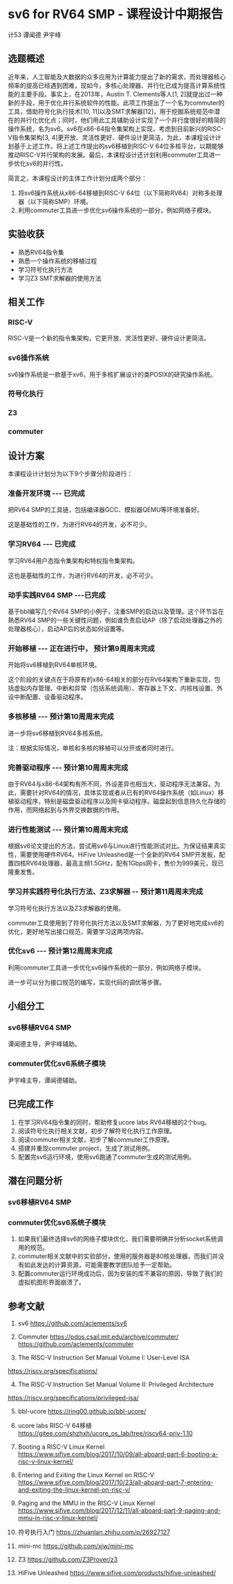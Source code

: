 # sv6 for RV64 SMP - 课程设计中期报告

计53 谭闻德 尹宇峰

## 选题概述

近年来，人工智能及大数据的众多应用为计算能力提出了新的需求，而处理器核心频率的提高已经遇到困难，现如今，多核心处理器、并行化已成为提高计算系统性能的主要手段。事实上，在2013年，Austin T. Clements等人[1, 2]就提出过一种新的手段，用于优化并行系统软件的性能。此项工作提出了一个名为commuter的工具，借助符号化执行技术[10, 11]以及SMT求解器[12]，用于挖掘系统规范中潜在的并行化优化点；同时，他们用此工具辅助设计实现了一个并行度很好的精简的操作系统，名为sv6。sv6在x86-64指令集架构上实现，考虑到目前新兴的RISC-V指令集架构[3, 4]更开放、灵活性更好、硬件设计更简洁，为此，本课程设计计划基于上述工作，将上述工作提出的sv6移植到RISC-V 64位多核平台，以期能够推动RISC-V并行架构的发展。最后，本课程设计还计划利用commuter工具进一步优化sv6的并行性。

简言之，本课程设计的主体工作计划分成两个部分：

1. 将sv6操作系统从x86-64移植到RISC-V 64位（以下简称RV64）对称多处理器（以下简称SMP）环境。
2. 利用commuter工具进一步优化sv6操作系统的一部分，例如网络子模块。

## 实验收获

* 熟悉RV64指令集
* 熟悉一个操作系统的移植过程
* 学习符号化执行方法
* 学习Z3 SMT求解器的使用方法



## 相关工作

### RISC-V

RISC-V是一个新的指令集架构，它更开放、灵活性更好、硬件设计更简洁。

### sv6操作系统
sv6操作系统是一款基于xv6，用于多核扩展设计的类POSIX的研究操作系统。

### 符号化执行



### Z3



### commuter



## 设计方案

本课程设计计划分为以下9个步骤分阶段进行：

### 准备开发环境 --- 已完成

把RV64 SMP的工具链，包括编译器GCC、模拟器QEMU等环境准备好。

这是基础性的工作，为进行RV64的开发，必不可少。

### 学习RV64 --- 已完成

学习RV64用户态指令集架构和特权指令集架构。

这也是基础性的工作，为进行RV64的开发，必不可少。

### 动手实践RV64 SMP ---已完成

基于bbl编写几个RV64 SMP的小例子，注重SMP的启动以及管理。这个环节旨在熟悉RV64 SMP的一些关键性问题，例如谁负责启动AP（除了启动处理器之外的处理器核心），启动AP后的状态如何设置等。

### 开始移植 --- 正在进行中， 预计第9周周末完成

开始将sv6移植到RV64单核环境。

这个阶段的关键点在于将原有的x86-64相关的部分在RV64架构下重新实现，包括虚拟内存管理、中断和异常（包括系统调用）、寄存器上下文、内核栈设置、外设中断配置、设备驱动程序。

### 多核移植 --- 预计第10周周末完成

进一步将sv6移植到RV64多核系统。

注：根据实际情况，单核和多核的移植可以分开或者同时进行。

### 完善驱动程序 --- 预计第10周周末完成

由于RV64与x86-64架构有所不同，外设差异也相当大，驱动程序无法兼容。为此，需要针对RV64的情况，具体实现或者从已有的RV64操作系统（如Linux）移植驱动程序，特别是磁盘驱动程序以及网卡驱动程序。磁盘起到信息持久化存储的作用，而网络起到与外界交换数据的作用。

### 进行性能测试 --- 预计第10周周末完成

根据sv6论文提出的方法，尝试用sv6与Linux进行性能测试对比。为保证结果真实性，需要使用硬件RV64。HiFive Unleashed是一个全新的RV64 SMP开发板，配置四核RV64处理器，最高主频1.5GHz，配有1Gbps网卡，售价为999美元，现已隆重发售。

### 学习并实践符号化执行方法、Z3求解器 -- 预计第11周周末完成

学习符号化执行方法以及Z3求解器的使用。

commuter工具使用到了符号化执行方法以及SMT求解器，为了更好地完成sv6的优化，更好地写出接口规范，需要学习这两项内容。

### 优化sv6 --- 预计第12周周末完成

利用commuter工具进一步优化sv6操作系统的一部分，例如网络子模块。

进一步可以分为接口规范的编写，实现代码的调优等步骤。

## 小组分工

### sv6移植RV64 SMP

谭闻德主导，尹宇峰辅助。

### commuter优化sv6系统子模块

尹宇峰主导，谭闻德辅助。

## 已完成工作

1. 在学习RV64指令集的同时，帮助修复ucore labs RV64移植的2个bug。
2. 阅读符号化执行相关文献，初步了解符号化执行工作原理。
3. 阅读commuter相关文献，初步了解commuter工作原理。
4. 搭建并重现commuter project，生成了测试用例。
5. 配置完sv6运行环境，使用sv6跑通了commuter生成的测试用例。

## 潜在问题分析

### sv6移植RV64 SMP

### commuter优化sv6系统子模块

1. 如果我们最终选择sv6的网络子模块优化，我们需要明确并分析socket系统调用的规范。
2. commuter相关文献中的实验部分，使用的服务器是80核处理器，而我们并没有如此发达的计算资源，可能需要教学团队给予一定帮助。
3. 配置commuter运行环境成功后，因为安装的库不兼容的原因，导致了我们的虚拟机图形界面崩溃了。

## 参考文献

1. sv6
  https://github.com/aclements/sv6

2. Commuter
  https://pdos.csail.mit.edu/archive/commuter/
  https://github.com/aclements/commuter

3. The RISC-V Instruction Set Manual Volume I: User-Level ISA

  https://riscv.org/specifications/

4. The RISC-V Instruction Set Manual Volume II: Privileged Architecture

  https://riscv.org/specifications/privileged-isa/

5. bbl-ucore
  https://ring00.github.io/bbl-ucore/

6. ucore labs RISC-V 64移植
  https://gitee.com/shzhxh/ucore_os_lab/tree/riscv64-priv-1.10

7. Booting a RISC-V Linux Kernel
  https://www.sifive.com/blog/2017/10/09/all-aboard-part-6-booting-a-risc-v-linux-kernel/

8. Entering and Exiting the Linux Kernel on RISC-V
  https://www.sifive.com/blog/2017/10/23/all-aboard-part-7-entering-and-exiting-the-linux-kernel-on-risc-v/

9. Paging and the MMU in the RISC-V Linux Kernel
  https://www.sifive.com/blog/2017/12/11/all-aboard-part-9-paging-and-mmu-in-risc-v-linux-kernel/

10. 符号执行入门
  https://zhuanlan.zhihu.com/p/26927127

11. mini-mc
    https://github.com/xiw/mini-mc

12. Z3
    https://github.com/Z3Prover/z3

13. HiFive Unleashed
    https://www.sifive.com/products/hifive-unleashed/

